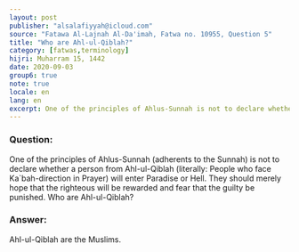 ```yaml
---
layout: post
publisher: "alsalafiyyah@icloud.com"
source: "Fatawa Al-Lajnah Al-Da'imah, Fatwa no. 10955, Question 5"
title: "Who are Ahl-ul-Qiblah?"
category: [fatwas,terminology]
hijri: Muharram 15, 1442
date: 2020-09-03
group6: true
note: true
locale: en
lang: en
excerpt: One of the principles of Ahlus-Sunnah is not to declare whether a person from Ahlul-Qiblah will enter Paradise or Hell.
---
```


### Question: 
One of the principles of Ahlus-Sunnah (adherents to the Sunnah) is not to declare whether a person from Ahl-ul-Qiblah (literally: People who face Ka`bah-direction in Prayer) will enter Paradise or Hell. They should merely hope that the righteous will be rewarded and fear that the guilty be punished. Who are Ahl-ul-Qiblah? 

### Answer:
Ahl-ul-Qiblah are the Muslims.
